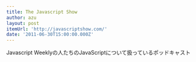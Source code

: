 ```yaml
---
title: The Javascript Show
author: azu
layout: post
itemUrl: 'http://javascriptshow.com/'
date: '2011-06-30T15:00:00.000Z'
---
```

Javascript Weeklyの人たちのJavaScriptについて扱っているポッドキャスト
